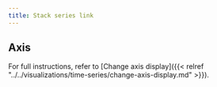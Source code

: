 ```yaml
---
title: Stack series link
---
```


## Axis

For full instructions, refer to [Change axis display]({{< relref "../../visualizations/time-series/change-axis-display.md" >}}).
